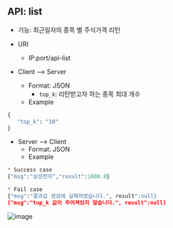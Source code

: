 ## API: list

* 기능: 최근일자의 종목 별 주식가격 리턴

* URI
   - IP:port/api-list

* Client --> Server
  - Format: JSON
     - `top_k`: 리턴받고자 하는 종목 최대 개수
  - Example

```python
{
   "top_k": "10"
}
```

* Server --> Client
  - Format: JSON
  - Example
  
```python
* Success case
{"msg":"삼성전자","result":1000.0}

* Fail case
{"msg":"결과값 생성에 실패하였습니다.", result":null}
{"msg":"top_k 값이 주어져있지 않습니다.", result":null}
```
![image](https://github.com/user-attachments/assets/85b02c42-3a50-4d63-a170-64bd399e975d)

